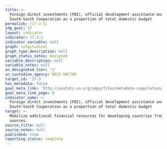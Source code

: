 ```yaml
---
title: >-
  Foreign direct investments (FDI), official development assistance and
  South-South Cooperation as a proportion of total domestic budget
permalink: /17-3-1/
sdg_goal: 17
layout: indicator
indicator: 17.3.1
indicator_variable: null
graph: longitudinal
graph_type_description: null
graph_status_notes: Assigned
variable_description: null
variable_notes: null
un_designated_tier: '1'
un_custodian_agency: OECD UNCTAD
target_id: '17.3'
has_metadata: false
goal_meta_link: 'http://unstats.un.org/sdgs/files/metadata-compilation/Metadata-Goal-17.pdf'
goal_meta_link_page: 9
indicator_name: >-
  Foreign direct investments (FDI), official development assistance and
  South-South Cooperation as a proportion of total domestic budget
target: >-
  Mobilize additional financial resources for developing countries from multiple
  sources.
source_title: null
source_notes: null
published: true
reporting_status: complete
---
```


